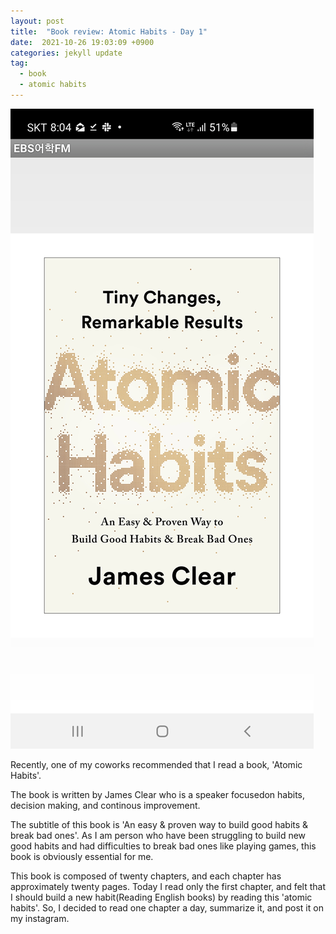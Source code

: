 ```yaml
---
layout: post
title:  "Book review: Atomic Habits - Day 1"
date:  2021-10-26 19:03:09 +0900 
categories: jekyll update
tag:
  - book
  - atomic habits
---
```


![](/img/atomichabit.jpg)

Recently, one of my coworks recommended that I read a book, 'Atomic Habits'.

The book is written by James Clear who is a speaker focusedon habits, decision making, and continous improvement.

The subtitle of this book is 'An easy & proven way to build good habits & break bad ones'. As I am person who have been struggling to build new good habits and had difficulties to break bad ones like playing games, this book is obviously essential for me.

This book is composed of twenty chapters, and each chapter has approximately twenty pages. Today I read only the first chapter, and felt that I should build a new habit(Reading English books) by reading this 'atomic habits'. So, I decided to read one chapter a day, summarize it, and post it on my instagram.
